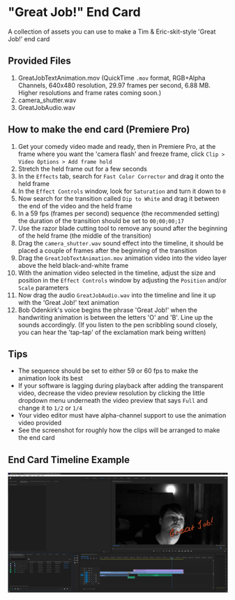 # "Great Job!" End Card
A collection of assets you can use to make a Tim &amp; Eric-skit-style 'Great Job!' end card
## Provided Files
1. GreatJobTextAnimation.mov (QuickTime `.mov` format, RGB+Alpha Channels, 640x480 resolution, 29.97 frames per second, 6.88 MB.  Higher resolutions and frame rates coming soon.)
2. camera_shutter.wav
3. GreatJobAudio.wav
## How to make the end card (Premiere Pro)
1. Get your comedy video made and ready, then in Premiere Pro, at the frame where you want the 'camera flash' and freeze frame, click `Clip > Video Options > Add frame hold`
2. Stretch the held frame out for a few seconds
3. In the `Effects` tab, search for `Fast Color Corrector` and drag it onto the held frame
4. In the `Effect Controls` window, look for `Saturation` and turn it down to `0`
5. Now search for the transition called `Dip to White` and drag it between the end of the video and the held frame
6. In a 59 fps (frames per second) sequence (the recommended setting) the duration of the transition should be set to `00;00;00;17`
7. Use the razor blade cutting tool to remove any sound after the beginning of the held frame (the middle of the transition)
8. Drag the `camera_shutter.wav` sound effect into the timeline, it should be placed a couple of frames after the beginning of the transition
9. Drag the `GreatJobTextAnimation.mov` animation video into the video layer above the held black-and-white frame
10. With the animation video selected in the timeline, adjust the size and position in the `Effect Controls` window by adjusting the `Position` and/or `Scale` parameters
11. Now drag the audio `GreatJobAudio.wav` into the timeline and line it up with the 'Great Job!' text animation
12. Bob Odenkirk's voice begins the phrase 'Great Job!' when the handwriting animation is between the letters 'O' and 'B'.  Line up the sounds accordingly. (If you listen to the pen scribbling sound closely, you can hear the 'tap-tap' of the exclamation mark being written)
## Tips
* The sequence should be set to either 59 or 60 fps to make the animation look its best
* If your software is lagging during playback after adding the transparent video, decrease the video preview resolution by clicking the little dropdown menu underneath the video preview that says `Full` and change it to `1/2` or `1/4`
* Your video editor must have alpha-channel support to use the animation video provided
* See the screenshot for roughly how the clips will be arranged to make the end card
## End Card Timeline Example
![Screenshot demonstrating final timeline configuration](/GreatJobEndCardTimelineExample.jpg)

